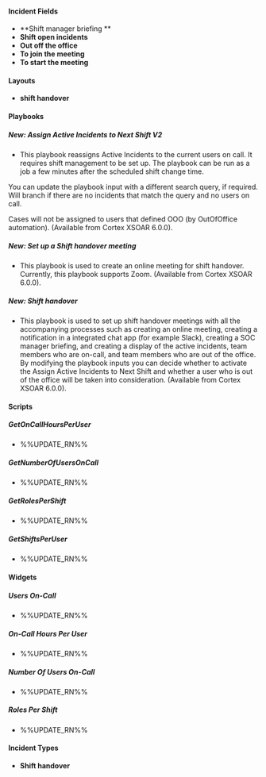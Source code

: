 
#### Incident Fields
- **Shift manager briefing **
- **Shift open incidents**
- **Out off the office**
- **To join the meeting**
- **To start the meeting**

#### Layouts
- **shift handover**

#### Playbooks
##### New: Assign Active Incidents to Next Shift V2
- This playbook reassigns Active Incidents to the current users on call. It requires shift management to be set up.  The playbook can be run as a job a few minutes after the scheduled shift change time.

You can update the playbook input with a different search query, if required.  Will branch if there are no incidents that match the query and no users on call. 

Cases will not be assigned to users that defined OOO (by OutOfOffice automation). (Available from Cortex XSOAR 6.0.0).
##### New: Set up a Shift handover meeting
- This playbook is used to create an online meeting for shift handover. Currently, this playbook supports Zoom. (Available from Cortex XSOAR 6.0.0).
##### New: Shift handover
- This playbook is used to set up shift handover meetings with all the accompanying processes such as creating an online meeting, creating a notification in a integrated chat app (for example Slack), creating a SOC manager briefing, and creating a display of the active incidents, team members who are on-call, and team members who are out of the office.
By modifying the playbook inputs you can decide whether to activate the Assign Active Incidents to Next Shift and whether a user who is out of the office will be taken into consideration. (Available from Cortex XSOAR 6.0.0).

#### Scripts
##### GetOnCallHoursPerUser
- %%UPDATE_RN%%
##### GetNumberOfUsersOnCall
- %%UPDATE_RN%%
##### GetRolesPerShift
- %%UPDATE_RN%%
##### GetShiftsPerUser
- %%UPDATE_RN%%

#### Widgets
##### Users On-Call
- %%UPDATE_RN%%
##### On-Call Hours Per User
- %%UPDATE_RN%%
##### Number Of Users On-Call
- %%UPDATE_RN%%
##### Roles Per Shift
- %%UPDATE_RN%%

#### Incident Types
- **Shift handover**